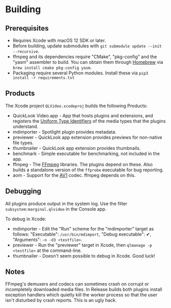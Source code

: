 Building
========

Prerequisites
-------
* Requires Xcode with macOS 12 SDK or later.
* Before building, update submodules with `git submodule update --init --recursive`.
* ffmpeg and its dependencies require "CMake", "pkg-config" and the "yasm" assembler to build. You can obtain them
  through [Homebrew](https://brew.sh) via `brew install cmake pkg-config yasm`.
* Packaging require several Python modules. Install these via `pip3 install -r requirements.txt`

Products
-------
The Xcode project `QLVideo.xcodeproj` builds the following Products:

* QuickLook Video.app - App that hosts plugins and extensions, and registers the
  [Uniform Type Identifiers](http://developer.apple.com/library/mac/documentation/General/Conceptual/DevPedia-CocoaCore/UniformTypeIdentifier.html)
  of the media types that the plugins understand.
* mdimporter - Spotlight plugin provides metadata.
* previewer - QuickLook app extension provides previews for non-native file types.
* thumbnailer - QuickLook app extension provides thumbnails.
* benchmark - Simple executable for benchmarking, not included in the app.
* ffmpeg - The [FFmpeg](http://ffmpeg.org/) libraries. The plugins depend on these. Also builds a standalone version of the `ffprobe` executable for bug reporting.
* aom - Support for the [AV1](https://en.wikipedia.org/wiki/AV1) codec. ffmpeg depends on this.

Debugging
---------
All plugins produce output in the system log. Use the filter `subsystem:marginal.qlvideo` in the Console app.

To debug in Xcode:
* mdimporter - Edit the "Run" scheme for the "mdimporter" target as follows: "Executable": `/usr/bin/mdimport`, "Debug executable": ✔, "Arguments": `-n -d3 <testfile>`.
* previewer - Run the "previewer" target in Xcode, then `qlmanage -p <testfile>` at the command-line.
* thumbnailer - Doesn't seem possible to debug in Xcode. Good luck!

Notes
-----
FFmpeg's demuxers and codecs can sometimes crash on corrupt or incompletely downloaded media files. In Release builds both plugins install exception handlers which quietly kill the worker process so that the user isn't disturbed by crash reports. This is an ugly hack.
